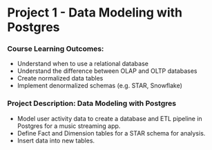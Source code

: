 # Project 1 - Data Modeling with Postgres

### Course Learning Outcomes:
* Understand when to use a relational database
* Understand the difference between OLAP and OLTP databases
* Create normalized data tables
* Implement denormalized schemas (e.g. STAR, Snowflake)

### Project Description: Data Modeling with Postgres
* Model user activity data to create a database and ETL pipeline in Postgres for a music streaming app. 
* Define Fact and Dimension tables for a STAR schema for analysis. 
* Insert data into new tables.
